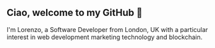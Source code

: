 ## Ciao, welcome to my GitHub 👋

I'm Lorenzo, a Software Developer from London, UK with a particular interest in web development marketing technology and blockchain.
